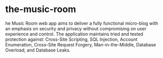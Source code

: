 # the-music-room
he Music Room web app aims to deliver a fully functional micro-blog with an emphasis on security and privacy without compromising on user experience and control. The application maintains tried and tested protection against: Cross-Site Scripting, SQL Injection, Account Enumeration, Cross-Site Request Forgery, Man-in-the-Middle, Database Overload, and Database Leaks.
